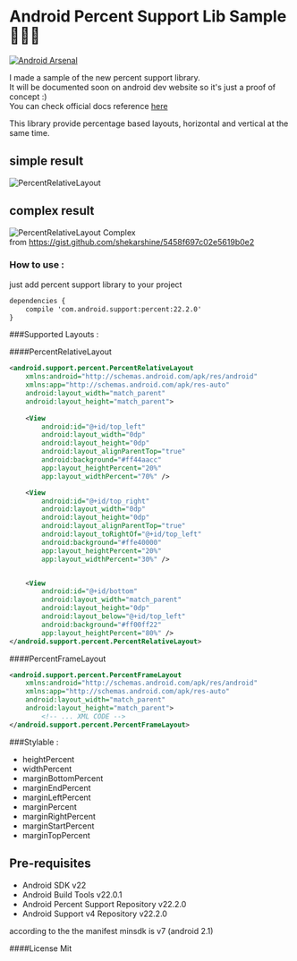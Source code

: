 Android Percent Support Lib Sample :triangular_ruler::triangular_ruler::triangular_ruler:
===================================
[![Android Arsenal](https://img.shields.io/badge/Android%20Arsenal-android--percent--support--lib--sample-green.svg?style=flat)](https://android-arsenal.com/details/3/2054)

I made a sample of the new percent support library.<br>
It will be documented soon on android dev website so it's just a proof of concept :)<br>
You can check official docs reference [here](https://juliengenoud.github.io/android-percent-support-lib-sample/) 

This library provide percentage based layouts,
horizontal and vertical at the same time.

## simple result
![PercentRelativeLayout](https://cloud.githubusercontent.com/assets/1808854/8392086/dd20ee1e-1cdd-11e5-852e-795a0d00cc89.png)
## complex result
![PercentRelativeLayout Complex](https://cloud.githubusercontent.com/assets/1808854/8398283/22bd374c-1de8-11e5-9e74-f19ea46b8086.png)
<br>from https://gist.github.com/shekarshine/5458f697c02e5619b0e2





### How to use :
just add percent support library to your project
```xml
dependencies {
    compile 'com.android.support:percent:22.2.0'
}
```

###Supported Layouts :

####PercentRelativeLayout
```xml
<android.support.percent.PercentRelativeLayout
    xmlns:android="http://schemas.android.com/apk/res/android"
    xmlns:app="http://schemas.android.com/apk/res-auto"
    android:layout_width="match_parent"
    android:layout_height="match_parent">
    
    <View
        android:id="@+id/top_left"
        android:layout_width="0dp"
        android:layout_height="0dp"
        android:layout_alignParentTop="true"
        android:background="#ff44aacc"
        app:layout_heightPercent="20%"
        app:layout_widthPercent="70%" />

    <View
        android:id="@+id/top_right"
        android:layout_width="0dp"
        android:layout_height="0dp"
        android:layout_alignParentTop="true"
        android:layout_toRightOf="@+id/top_left"
        android:background="#ffe40000"
        app:layout_heightPercent="20%"
        app:layout_widthPercent="30%" />


    <View
        android:id="@+id/bottom"
        android:layout_width="match_parent"
        android:layout_height="0dp"
        android:layout_below="@+id/top_left"
        android:background="#ff00ff22"
        app:layout_heightPercent="80%" />
</android.support.percent.PercentRelativeLayout>
```

####PercentFrameLayout
```xml
<android.support.percent.PercentFrameLayout
    xmlns:android="http://schemas.android.com/apk/res/android"
    xmlns:app="http://schemas.android.com/apk/res-auto"
    android:layout_width="match_parent"
    android:layout_height="match_parent">
        <!-- ... XML CODE -->
</android.support.percent.PercentFrameLayout>
```

###Stylable :

- heightPercent
- widthPercent
- marginBottomPercent
- marginEndPercent
- marginLeftPercent
- marginPercent
- marginRightPercent 
- marginStartPercent
- marginTopPercent

Pre-requisites
--------------

- Android SDK v22
- Android Build Tools v22.0.1
- Android Percent Support Repository v22.2.0
- Android Support v4 Repository v22.2.0

according to the the manifest minsdk is v7 (android 2.1) 

####License Mit
